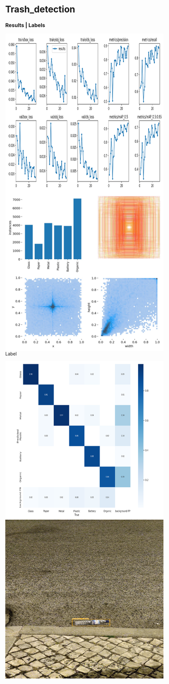 # Trash_detection
### Results |                                                          Labels

<a href="#">
<img style=" dislay:block" width="500px" height="500px" align="left" src="https://github.com/thinhemb/trash_detection/blob/master/results/results.png">
  

<img width="500px" height="500px" align="left" src="https://github.com/thinhemb/trash_detection/blob/master/results/labels.jpg">
</a>
<br>

Label

<div style=" dislay:block">
  <a href="#">
<img width="500px" height="500px" align="left" src="https://github.com/thinhemb/trash_detection/blob/master/results/confusion_matrix.png">
<img width="500px" height="500px" align="left" src="https://github.com/thinhemb/trash_detection/blob/master/runs/detect/exp/000097.jpg">
</a>
</div>



